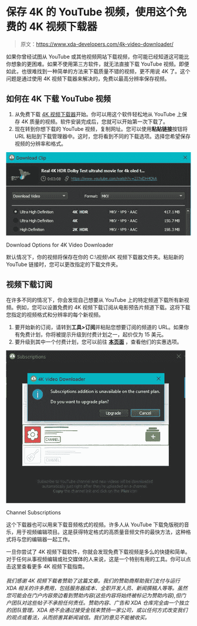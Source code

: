 # 保存 4K 的 YouTube 视频，使用这个免费的 4K 视频下载器

> 原文：<https://www.xda-developers.com/4k-video-downloader/>

如果你曾经试图从 YouTube 或其他视频网站下载视频，你可能已经知道这可能比你想象的更困难。如果不使用第三方软件，就无法直接下载 YouTube 视频。即便如此，也很难找到一种简单的方法来下载质量不错的视频，更不用说 4K 了。这个问题是通过使用 4K 视频下载器来解决的，免费以最高分辨率保存视频。

## 如何在 4K 下载 YouTube 视频

1.  从免费下载 [4K 视频下载器](https://www.4kdownload.com/products/product-videodownloader)开始。你可以用这个软件轻松地从 YouTube 上保存 4K 质量的视频。软件安装完成后，您就可以开始第一次下载了。
2.  现在转到你想下载的 YouTube 视频，复制网址。您可以使用**粘贴链接**按钮将 URL 粘贴到下载管理器中。这时，您将看到不同的下载选项。选择您希望保存视频的分辨率和格式。

 <picture>![](img/757fae0744e255ece2142b4eda7f6466.png)</picture> 

Download Options for 4K Video Downloader

默认情况下，你的视频将保存在你的 C:\视频\4K 视频下载器文件夹。粘贴新的 YouTube 链接时，您可以更改指定的下载文件夹。

## 视频下载订阅

在许多不同的情况下，你会发现自己想要从 YouTube 上的特定频道下载所有新视频。例如，您可以设置免费的 4K 视频下载订阅从电影预告片频道下载。这将下载您指定的视频格式和分辨率的每个新视频。

1.  要开始新的订阅，请转到**工具>订阅**并粘贴您想要订阅的频道的 URL。如果你有免费计划，你将被提示升级到付费计划之一，起价仅为 15 美元。
2.  要升级到其中一个付费计划，您可以前往 **[本页面](https://www.4kdownload.com/products/product-videodownloader#)** ，查看他们的实惠选项。

 <picture>![](img/c7991d5edb14bb2b779e31f403083155.png)</picture> 

Channel Subscriptions

这个下载器也可以用来下载音频格式的视频。许多人从 YouTube 下载免版税的音乐，用于视频编辑项目。这是获得特定格式的高质量音频文件的最快方法，这种格式将与您的编辑器一起工作。

一旦你尝试了 4K 视频下载软件，你就会发现免费下载视频是多么的快捷和简单。对于任何从事视频编辑或社交媒体的人来说，这是一个特别有用的工具。你可以点击这里查看更多 4K 视频下载指南。

###### 我们感谢 4K 视频下载者赞助了这篇文章。我们的赞助商帮助我们支付与运行 XDA 相关的许多费用，包括服务器成本、全职开发人员、新闻撰稿人等等。虽然您可能会在门户内容旁边看到赞助内容(这些内容将始终被标记为赞助内容),但门户团队对这些帖子不承担任何责任。赞助内容、广告和 XDA 仓库完全由一个独立的团队管理。XDA 绝不会通过接受金钱来赞扬一家公司，或以任何方式改变我们的观点或看法，从而损害其新闻诚信。我们的意见不能被收买。